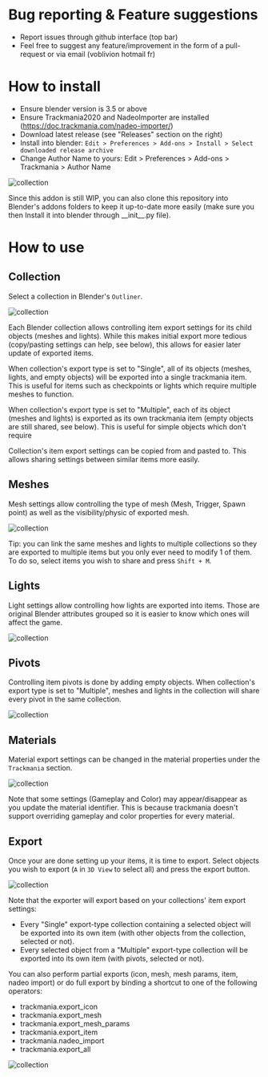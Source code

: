 # Bug reporting & Feature suggestions
- Report issues through github interface (top bar)
- Feel free to suggest any feature/improvement in the form of a pull-request or via email (voblivion <at> hotmail <dot> fr)

# How to install

- Ensure blender version is 3.5 or above
- Ensure Trackmania2020 and NadeoImporter are installed (https://doc.trackmania.com/nadeo-importer/)
- Download latest release (see "Releases" section on the right)
- Install into blender: `Edit > Preferences > Add-ons > Install > Select downloaded release archive`
- Change Author Name to yours: Edit > Preferences > Add-ons > Trackmania > Author Name

![collection](https://github.com/voblivion/trackmania_blender_addon/blob/main/doc/preferences.png?raw=true)

Since this addon is still WIP, you can also clone this repository into Blender's addons folders to keep it up-to-date more easily (make sure you then Install it into blender through \_\_init\_\_.py file).

# How to use

## Collection

Select a collection in Blender's `Outliner`.

![collection](https://github.com/voblivion/trackmania_blender_addon/blob/main/doc/collection.png?raw=true)

Each Blender collection allows controlling item export settings for its child objects (meshes and lights). While this makes initial export more tedious (copy/pasting settings can help, see below), this allows for easier later update of exported items.

When collection's export type is set to "Single", all of its objects (meshes, lights, and empty objects) will be exported into a single trackmania item. This is useful for items such as checkpoints or lights which require multiple meshes to function.

When collection's export type is set to "Multiple", each of its object (meshes and lights) is exported as its own trackmania item (empty objects are still shared, see below). This is useful for simple objects which don't require

Collection's item export settings can be copied from and pasted to. This allows sharing settings between similar items more easily.

## Meshes

Mesh settings allow controlling the type of mesh (Mesh, Trigger, Spawn point) as well as the visibility/physic of exported mesh.

![collection](https://github.com/voblivion/trackmania_blender_addon/blob/main/doc/mesh.png?raw=true)

Tip: you can link the same meshes and lights to multiple collections so they are exported to multiple items but you only ever need to modify 1 of them. To do so, select items you wish to share and press `Shift + M`.

## Lights

Light settings allow controlling how lights are exported into items. Those are original Blender attributes grouped so it is easier to know which ones will affect the game.

![collection](https://github.com/voblivion/trackmania_blender_addon/blob/main/doc/light.png?raw=true)

## Pivots

Controlling item pivots is done by adding empty objects. When collection's export type is set to "Multiple", meshes and lights in the collection will share every pivot in the same collection.

![collection](https://github.com/voblivion/trackmania_blender_addon/blob/main/doc/pivot.png?raw=true)

## Materials

Material export settings can be changed in the material properties under the `Trackmania` section.

![collection](https://github.com/voblivion/trackmania_blender_addon/blob/main/doc/material.png?raw=true)

Note that some settings (Gameplay and Color) may appear/disappear as you update the material identifier. This is because trackmania doesn't support overriding gameplay and color properties for every material.

## Export

Once your are done setting up your items, it is time to export. Select objects you wish to export (`A` in `3D View` to select all) and press the export button.

![collection](https://github.com/voblivion/trackmania_blender_addon/blob/main/doc/export.png?raw=true)

Note that the exporter will export based on your collections' item export settings:
- Every "Single" export-type collection containing a selected object will be exported into its own item (with other objects from the collection, selected or not).
- Every selected object from a "Multiple" export-type collection will be exported into its own item (with pivots, selected or not).

You can also perform partial exports (icon, mesh, mesh params, item, nadeo import) or do full export by binding a shortcut to one of the following operators:
- trackmania.export_icon
- trackmania.export_mesh
- trackmania.export_mesh_params
- trackmania.export_item
- trackmania.nadeo_import
- trackmania.export_all

![collection](https://github.com/voblivion/trackmania_blender_addon/blob/main/doc/shortcut.png?raw=true)

